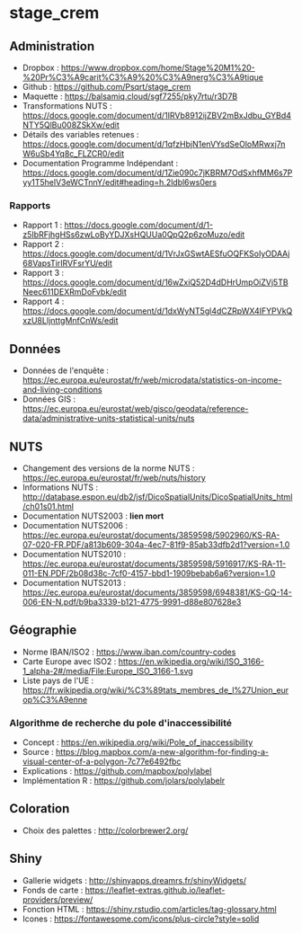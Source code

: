 # stage_crem

## Administration

* Dropbox : https://www.dropbox.com/home/Stage%20M1%20-%20Pr%C3%A9carit%C3%A9%20%C3%A9nerg%C3%A9tique
* Github : https://github.com/Psqrt/stage_crem
* Maquette : https://balsamiq.cloud/sgf7255/pky7rtu/r3D7B
* Transformations NUTS : https://docs.google.com/document/d/1IRVb8912ijZBV2mBxJdbu_GYBd4NTY5QlBu008ZSkXw/edit
* Détails des variables retenues : https://docs.google.com/document/d/1qfzHbjN1enVYsdSeOloMRwxj7nW6uSb4Yq8c_FLZCR0/edit
* Documentation Programme Indépendant : https://docs.google.com/document/d/1Zie090c7jKBRM7OdSxhfMM6s7Pyy1T5helV3eWCTnnY/edit#heading=h.2ldbl6ws0ers

### Rapports

* Rapport 1 : https://docs.google.com/document/d/1-z5IbRFjhgHSs6zwLoByYDJXsHQUUa0QpQ2p6zoMuzo/edit
* Rapport 2 : https://docs.google.com/document/d/1VrJxGSwtAESfuOQFKSoIyODAAj68VapsTirIRVFsrYU/edit  
* Rapport 3 : https://docs.google.com/document/d/16wZxiQ52D4dDHrUmpOiZVj5TBNeec611DEXRmDoFvbk/edit
* Rapport 4 : https://docs.google.com/document/d/1dxWyNT5gl4dCZRpWX4IFYPVkQxzU8LIjnttgMnfCnWs/edit

## Données
* Données de l'enquête : https://ec.europa.eu/eurostat/fr/web/microdata/statistics-on-income-and-living-conditions
* Données GIS : https://ec.europa.eu/eurostat/web/gisco/geodata/reference-data/administrative-units-statistical-units/nuts

## NUTS
* Changement des versions de la norme NUTS : https://ec.europa.eu/eurostat/fr/web/nuts/history
* Informations NUTS : http://database.espon.eu/db2/jsf/DicoSpatialUnits/DicoSpatialUnits_html/ch01s01.html
* Documentation NUTS2003 : **lien mort**
* Documentation NUTS2006 : https://ec.europa.eu/eurostat/documents/3859598/5902960/KS-RA-07-020-FR.PDF/a813b609-304a-4ec7-81f9-85ab33dfb2d1?version=1.0
* Documentation NUTS2010 : https://ec.europa.eu/eurostat/documents/3859598/5916917/KS-RA-11-011-EN.PDF/2b08d38c-7cf0-4157-bbd1-1909bebab6a6?version=1.0
* Documentation NUTS2013 : https://ec.europa.eu/eurostat/documents/3859598/6948381/KS-GQ-14-006-EN-N.pdf/b9ba3339-b121-4775-9991-d88e807628e3

## Géographie
* Norme IBAN/ISO2 : https://www.iban.com/country-codes
* Carte Europe avec ISO2 : https://en.wikipedia.org/wiki/ISO_3166-1_alpha-2#/media/File:Europe_ISO_3166-1.svg
* Liste pays de l'UE : https://fr.wikipedia.org/wiki/%C3%89tats_membres_de_l%27Union_europ%C3%A9enne

### Algorithme de recherche du pole d'inaccessibilité
* Concept : https://en.wikipedia.org/wiki/Pole_of_inaccessibility
* Source : https://blog.mapbox.com/a-new-algorithm-for-finding-a-visual-center-of-a-polygon-7c77e6492fbc
* Explications : https://github.com/mapbox/polylabel
* Implémentation R : https://github.com/jolars/polylabelr


## Coloration
* Choix des palettes : http://colorbrewer2.org/

## Shiny
* Gallerie widgets : http://shinyapps.dreamrs.fr/shinyWidgets/
* Fonds de carte : https://leaflet-extras.github.io/leaflet-providers/preview/
* Fonction HTML : https://shiny.rstudio.com/articles/tag-glossary.html 
* Icones : https://fontawesome.com/icons/plus-circle?style=solid
